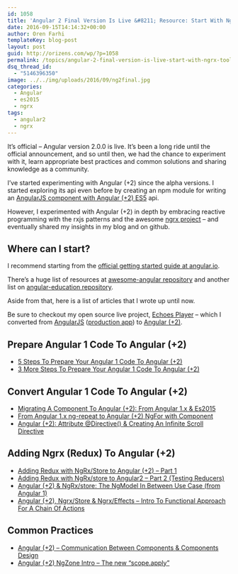 ```yaml
---
id: 1058
title: 'Angular 2 Final Version Is Live &#8211; Resource: Start With Ngrx Tools'
date: 2016-09-15T14:14:32+00:00
author: Oren Farhi 
templateKey: blog-post
layout: post
guid: http://orizens.com/wp/?p=1058
permalink: /topics/angular-2-final-version-is-live-start-with-ngrx-tools/
dsq_thread_id:
  - "5146396350"
image: ../../img/uploads/2016/09/ng2final.jpg
categories:
  - Angular
  - es2015
  - ngrx
tags:
  - angular2
  - ngrx
---
```

It&#8217;s official &#8211; Angular version 2.0.0 is live. It&#8217;s been a long ride until the official announcement, and so until then, we had the chance to experiment with it, learn appropriate best practices and common solutions and sharing knowledge as a community.

I&#8217;ve started experimenting with Angular (+2) since the alpha versions. I started exploring its api even before by creating an npm module for writing an [AngularJS component with Angular (+2) ES5](https://www.npmjs.com/package/angular2to1) api.

However, I experimented with Angular (+2) in depth by embracing reactive programming with the rxjs patterns and the awesome [ngrx project](https://github.com/ngrx/) &#8211; and eventually shared my insights in my blog and on github.<!--more-->

## Where can I start?

I recommend starting from the [official getting started guide at angular.io](https://angular.io/docs/ts/latest/quickstart.html).

There&#8217;s a huge list of resources at [awesome-angular repository](https://github.com/AngularClass/awesome-angular2) and another list on [angular-education repository](https://github.com/timjacobi/angular2-education).

Aside from that, here is a list of articles that I wrote up until now.

Be sure to checkout my open source live project, <a href="http://orizens.github.io/echoes-ng2" target="_blank">Echoes Player</a> &#8211; which I converted from <a href="http://github.com/orizens/echoes" target="_blank">AngularJS</a> (<a href="http://echotu.be" target="_blank">production app</a>) to <a href="http://github.com/orizens/echoes-ng2" target="_blank">Angular (+2)</a>.

## Prepare Angular 1 Code To Angular (+2)

  * <a href="http://orizens.com/wp/topics/5-steps-to-prepare-your-angular-1-code-to-angular-2/" target="_blank">5 Steps To Prepare Your Angular 1 Code To Angular (+2)</a>
  * <a href="http://orizens.com/wp/topics/3-more-steps-to-prepare-your-angular-1-code-to-angular-2/" target="_blank">3 More Steps To Prepare Your Angular 1 Code To Angular (+2)</a>

## Convert Angular 1 Code To Angular (+2)

  * <a href="http://orizens.com/wp/topics/migrating-a-component-to-angular-2-from-angular-1-x-es2015/" target="_blank">Migrating A Component To Angular (+2): From Angular 1.x & Es2015</a>
  * <a href="http://orizens.com/wp/topics/from-angular-1-x-ng-repeat-to-angular-2-ngfor-with-component/" target="_blank">From Angular 1.x ng-repeat to Angular (+2) NgFor with Component</a>
  * <a href="http://orizens.com/wp/topics/angular-2-attribute-directive-creating-an-infinite-scroll-directive/" target="_blank">Angular (+2): Attribute @Directive() & Creating An Infinite Scroll Directive</a>

## Adding Ngrx (Redux) To Angular (+2)

  * <a href="http://orizens.com/wp/topics/adding-redux-with-ngrxstore-to-angular-2-part-1/" target="_blank">Adding Redux with NgRx/Store to Angular (+2) – Part 1</a>
  * <a href="http://orizens.com/wp/topics/adding-redux-with-ngrxstore-to-angular2-part-2-testing-reducers/" target="_blank">Adding Redux with NgRx/store to Angular2 – Part 2 (Testing Reducers)</a>
  * <a href="http://orizens.com/wp/topics/angular-2-ngrxstore-the-ngmodel-in-between-use-case-from-angular-1/" target="_blank">Angular (+2) & NgRx/store: The NgModel In Between Use Case (from Angular 1)</a>
  * <a href="http://orizens.com/wp/topics/angular-2-ngrxstore-ngrxeffects-intro-to-functional-approach-for-a-chain-of-actions/" target="_blank">Angular (+2), Ngrx/Store & Ngrx/Effects – Intro To Functional Approach For A Chain Of Actions</a>

## Common Practices

  * <a href="http://orizens.com/wp/topics/angular-2-communication-between-components-components-design/" target="_blank">Angular (+2) – Communication Between Components & Components Design</a>
  * <a href="http://orizens.com/wp/topics/angular-2-ngzone-intro-the-new-scope-apply/" target="_blank">Angular (+2) NgZone Intro – The new “scope.apply”</a>